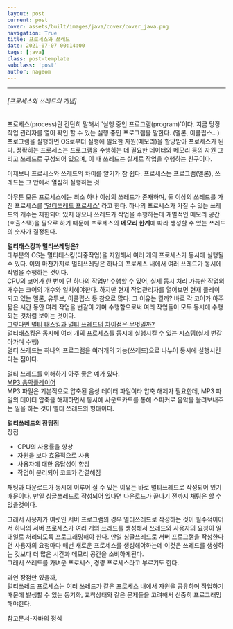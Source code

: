 ```yaml
---
layout: post
current: post
cover: assets/built/images/java/cover/cover_java.png
navigation: True
title: 프로세스와 쓰레드 
date: 2021-07-07 00:14:00
tags: [java]
class: post-template
subclass: 'post'
author: nageom
---
```

***
<h6>[프로세스와 쓰레드의 개념]</h6>
프로세스(process)란 간단히 말해서 '실행 중인 프로그램(program)'이다.
지금 당장 작업 관리자를 열어 확인 할 수 있는 실행 중인 프로그램을 말한다. (멜론, 이클립스.. )<br>
프로그램을 실행하면 OS로부터 실행에 필요한 자원(메모리)을 할당받아 프로세스가 된다. 
정확히는 프로세스는 프로그램을 수행하는 데 필요한 데이터와 메모리 등의 자원 그리고 
쓰레드로 구성되어 있으며, 이 때 쓰레드는 실제로 작업을 수행하는 친구이다. 

이제보니 프로세스와 쓰레드의 차이를 알기가 참 쉽다. 
프로세스는 프로그램(멜론), 쓰레드는 그 안에서 열심히 실행하는 것 

아무튼 모든 프로세스에는 최소 하나 이상의 쓰레드가 존재하며, 둘 이상의 쓰레드를 가진 프로세스를 <U>'멀티쓰레드 프로세스'</U> 라고 한다.
하나의 프로세스가 가질 수 있는 쓰레드의 개수는 제한되어 있지 않으나 쓰레드가 작업을
수행하는데 개별적인 메모리 공간(호출스택)을 필요로 하기 때문에 프로세스의 **메모리 한계**에 따라 생성할 수 있는 쓰레드의 숫자가 결정된다. 

**멀티태스킹과 멀티쓰레딩은?** <br>
대부분의 OS는 멀티태스킹(다중작업)을 지원해서 여러 개의 프로세스가 동시에 실행될 수 있다. 
이와 마찬가지로 멀티쓰레딩은 하나의 프로세스 내에서 여러 쓰레드가 동시에 작업을 수행하는 것이다. 
<br>
CPU의 코어가 한 번에 단 하나의 작업만 수행할 수 있어, 실제 동시 처리 가능한 작업의 개수는 코어의 개수와 일치해야한다.
하지만 현재 작업관리자를 열어보면 현재 플레이 되고 있는 멜론, 유투브, 이클립스 등 참으로 많다.
그 이유는 뭘까? 바로 각 코어가 아주 짧은 시간 동안 여러 작업을 번갈아 가며 수행함으로써 여러 작업들이 모두 동시에 수행되는 것처럼 보이는 것이다.
<br>
<U>그렇다면 멀티 태스킹과 멀티 쓰레드의 차이점은 무엇일까?</U><br>
멀티태스킹은 동시에 여러 개의 프로세스를 동시에 실행시킬 수 있는 시스템(실제 번갈아가며 수행)<br>
멀티 쓰레드는 하나의 프로그램을 여러개의 기능(쓰레드)으로 나누어 동시에 실행시킨다는 점이다. <br>

멀티 쓰레드를 이해하기 아주 좋은 예가 있다.<br>
<U>MP3 음악플레이어</U><br>
MP3 파일은 기본적으로 압축된 음성 데이터 파일이라 압축 해제가 필요한데,
MP3 파일의 데이터 압축을 해제하면서
동시에 사운드카드를 통해 스피커로 음악을 올려보내주는 일을 하는 것이 멀티 쓰레드의 형태이다. 

**멀티쓰레드의 장담점**<br>
장점<br>
- CPU의 사용률을 향상<br>
- 자원을 보다 효율적으로 사용<br>
- 사용자에 대한 응답성이 향상<br>
- 작업이 분리되어 코드가 간결해짐 <br>

채팅과 다운로드가 동시에 이루어 질 수 있는 이유는 바로 멀티쓰레드로 작성되어 있기 때문이다. 
만일 싱글쓰레드로 작성되어 있다면 다운로드가 끝나기 전까지 채팅은 할 수 없을것이다. 

그래서 사용자가 여럿인 서버 프로그램의 경우 멀티쓰레드로 작성하는 것이 필수적이어서 
하나의 서버 프로세스가 여러 개의 쓰레드를 생성해서 쓰레드와 사용자의 요청이 일대일로 처리되도록 프로그래밍해야 한다. 
만일 싱글쓰레드로 서버 프로그램을 작성한다면 사용자의 요청마다 매번 새로운 프로세스를 생성해야하는데
이것은 쓰레드를 생성하는 것보다 더 많은 시간과 메모리 공간을 소비하게된다. <br>
그래서 쓰레드를 가벼운 프로세스, 경량 프로세스라고 부르기도 한다. 

과연 장점만 있을까,<br>
멀티쓰레드 프로세스는 여러 쓰레드가 같은 프로세스 내에서 자원을 공유하며 작업하기 때문에 발생할 수 있는 동기화, 교착상태와 
같은 문제들을 고려해서 신중히 프로그래밍해야한다. 



참고문서-자바의 정석



 




 
